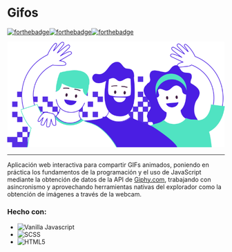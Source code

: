 # Gifos
[![forthebadge](https://forthebadge.com/images/badges/made-with-javascript.svg)](https://forthebadge.com)[![forthebadge](https://forthebadge.com/images/badges/uses-css.svg)](https://forthebadge.com)[![forthebadge](https://forthebadge.com/images/badges/uses-html.svg)](https://forthebadge.com)

<img src="./assets/ilustra_header.svg">

***

Aplicación web interactiva para compartir GIFs animados, poniendo en práctica los fundamentos de la programación y el uso de JavaScript mediante la obtención de datos de la API de [Giphy.com](http://giphy.com/), trabajando con asincronismo y aprovechando herramientas nativas del explorador como la obtención de imágenes a través de la webcam.

### Hecho con:
- <img src="https://img.shields.io/badge/Vanilla-Javascript-yellow" alt="Vanilla Javascript">
- <img src="https://img.shields.io/badge/-SCSS-ff69b4" alt="SCSS">
- <img src="https://img.shields.io/badge/-HTML5-blue" alt="HTML5">

  

